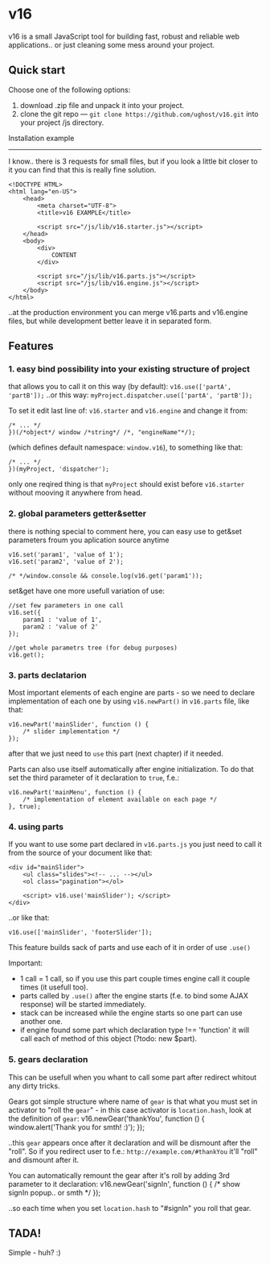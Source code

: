 v16 
===

v16 is a small JavaScript tool for building fast, robust and reliable web applications.. or just cleaning some mess around your project.

## Quick start
Choose one of the following options:
1. download .zip file and unpack it into your project.
2. clone the git repo — `git clone https://github.com/ughost/v16.git` into your project /js directory.

Installation example
____________________
I know.. there is 3 requests for small files, but if you look a little bit closer to it you can find that this is really fine solution.

	<!DOCTYPE HTML>
	<html lang="en-US">
		<head>
			<meta charset="UTF-8">
			<title>v16 EXAMPLE</title>
			
			<script src="/js/lib/v16.starter.js"></script>
		</head>
		<body>
			<div>
				CONTENT
			</div>
			
			<script src="/js/lib/v16.parts.js"></script>
			<script src="/js/lib/v16.engine.js"></script>
		</body>
	</html>

..at the production environment you can merge v16.parts and v16.engine files, but while development better leave it in separated form.

## Features
### 1. easy bind possibility into your existing structure of project
that allows you to call it on this way (by default): `v16.use(['partA', 'partB']);`
..or this way: `myProject.dispatcher.use(['partA', 'partB']);`

To set it edit last line of: `v16.starter` and `v16.engine` and change it from:

	/* ... */
	})(/*object*/ window /*string*/ /*, "engineName"*/);
	
(which defines default namespace: `window.v16`), to something like that:

	/* ... */
	})(myProject, 'dispatcher');
	
only one reqired thing is that `myProject` should exist before `v16.starter` without mooving it anywhere from head.

### 2. global parameters getter&setter
there is nothing special to comment here, you can easy use to get&set parameters froum you aplication source anytime

	v16.set('param1', 'value of 1');
	v16.set('param2', 'value of 2');
	
	/* */window.console && console.log(v16.get('param1'));

set&get have one more usefull variation of use:

	//set few parameters in one call
	v16.set({
		param1 : 'value of 1',
		param2 : 'value of 2'
	});
	
	//get whole parametrs tree (for debug purposes)
	v16.get();
	
### 3. parts declatarion
Most important elements of each engine are parts - so we need to declare implementation of each one by using `v16.newPart()` in `v16.parts` file, like that:

	v16.newPart('mainSlider', function () {
		/* slider implementation */
	});
	
after that we just need to `use` this part (next chapter) if it needed.

Parts can also use itself automatically after engine initialization. To do that set the third parameter of it declaration to `true`, f.e.:

	v16.newPart('mainMenu', function () {
		/* implementation of element available on each page */
	}, true);
	
### 4. using parts
If you want to use some part declared in `v16.parts.js` you just need to call it from the source of your document like that:

	<div id="mainSlider">
		<ul class="slides"><!-- ... --></ul>
		<ol class="pagination"></ol>
		
		<script> v16.use('mainSlider'); </script>
	</div>
	
..or like that:

	v16.use(['mainSlider', 'footerSlider']);

This feature builds sack of parts and use each of it in order of use `.use()`

Important:
 - 1 call = 1 call, so if you use this part couple times engine call it couple times (it usefull too).
 - parts called by `.use()` after the engine starts (f.e. to bind some AJAX response) will be started immediately.
 - stack can be increased while the engine starts so one part can use another one.
 - if engine found some part which declaration type !== 'function' it will call each of method of this object (?todo: new $part).
 
### 5. gears declaration
This can be usefull when you whant to call some part after redirect whitout any dirty tricks.

Gears got simple structure where name of `gear` is that what you must set in activator to "roll the `gear`" - in this case activator is `location.hash`, look at the definition of `gear`:
	v16.newGear('thankYou', function () {
		window.alert('Thank you for smth! :)');
	});

..this `gear` appears once after it declaration and will be dismount after the "roll". So if you redirect user to f.e.: `http://example.com/#thankYou` it'll "roll" and dismount after it.

You can automatically remount the gear after it's roll by adding 3rd parameter to it declaration:
	v16.newGear('signIn', function () {
		/* show signIn popup.. or smth */
	});

..so each time when you set `location.hash` to "#signIn" you roll that gear.

## TADA!
Simple - huh? :)